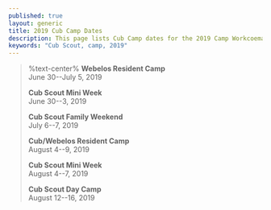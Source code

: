 ```yaml
---
published: true
layout: generic
title: 2019 Cub Camp Dates
description: This page lists Cub Camp dates for the 2019 Camp Workcoeman season.
keywords: "Cub Scout, camp, 2019"
---
```


> %text-center%
> **Webelos Resident Camp**</br>
> June 30--July 5, 2019
>
> **Cub Scout Mini Week**</br>
> June 30--3, 2019
>
> **Cub Scout Family Weekend**</br>
> July 6--7, 2019
>
> **Cub/Webelos Resident Camp**</br>
> August 4--9, 2019
>
> **Cub Scout Mini Week**</br>
> August 4--7, 2019
>
> **Cub Scout Day Camp**</br>
> August 12--16, 2019
